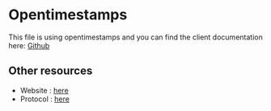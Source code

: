 # Opentimestamps
This file is using opentimestamps and you can find the client documentation here:
<a href="https://github.com/opentimestamps/opentimestamps-client/blob/master/README.md">Github</a>

## Other resources

-	Website : <a href="https://opentimestamps.org/">here</a>
-	Protocol : <a href="https://petertodd.org/2016/opentimestamps-announcement">here</a>
